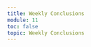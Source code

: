 ```yaml
---
title: Weekly Conclusions
module: 11
toc: false
topic: Weekly Conclusions
---
```


<!-- <div class="embed-responsive embed-responsive-16by9"><iframe class="embed-responsive-item" src="https://www.youtube.com/embed/4JnXC7GBWF4" frameborder="0" allow="accelerometer; autoplay; encrypted-media; gyroscope; picture-in-picture" allowfullscreen></iframe></div> -->
